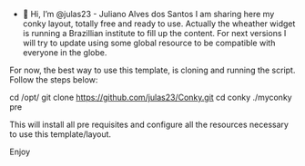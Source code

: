 - 👋 Hi, I’m @julas23 - Juliano Alves dos Santos
I am sharing here my conky layout, totally free and ready to use.
Actually the wheather widget is running a Brazillian institute to fill up the content.
For next versions I will try to update using some global resource to be compatible with everyone in the globe.


For now, the best way to use this template, is cloning and running the script. Follow the steps below:


cd /opt/
git clone https://github.com/julas23/Conky.git
cd conky
./myconky pre


This will install all pre requisites and configure all the resources necessary to use this template/layout.


Enjoy
